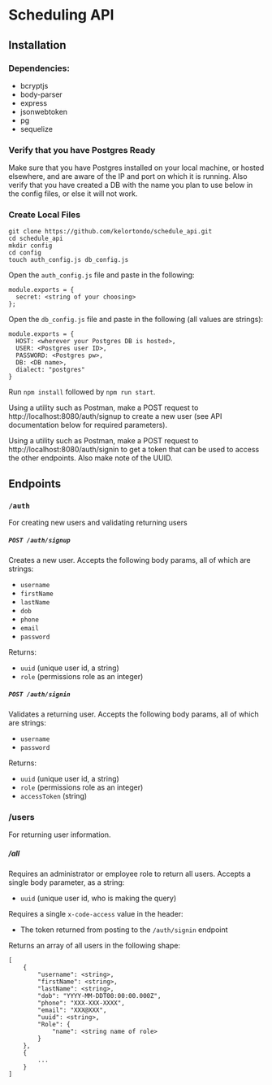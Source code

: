 # Scheduling API
## Installation
### Dependencies:
- bcryptjs
- body-parser
- express
- jsonwebtoken
- pg
- sequelize

### Verify that you have Postgres Ready
Make sure that you have Postgres installed on your local machine, or hosted elsewhere, and are aware of the IP and port on which it is running.
Also verify that you have created a DB with the name you plan to use below in the config files, or else it will not work.
### Create Local Files
```
git clone https://github.com/kelortondo/schedule_api.git
cd schedule_api
mkdir config
cd config
touch auth_config.js db_config.js
```
Open the `auth_config.js` file and paste in the following:
```
module.exports = {
  secret: <string of your choosing>
};
```

Open the `db_config.js` file and paste in the following (all values are strings):
```
module.exports = {
  HOST: <wherever your Postgres DB is hosted>,
  USER: <Postgres user ID>,
  PASSWORD: <Postgres pw>,
  DB: <DB name>,
  dialect: "postgres"
}
```
Run `npm install` followed by `npm run start`.

Using a utility such as Postman, make a POST request to  http://localhost:8080/auth/signup to create a new user (see API documentation below for required parameters).

Using a utility such as Postman, make a POST request to http://localhost:8080/auth/signin to get a token that can be used to access the other endpoints. Also make note of the UUID.

## Endpoints
### `/auth`
For creating new users and validating returning users
##### `POST /auth/signup`
Creates a new user.
Accepts the following body params, all of which are strings:
- `username`
- `firstName`
- `lastName`
- `dob`
- `phone`
- `email`
- `password`

Returns:
- `uuid` (unique user id, a string)
- `role` (permissions role as an integer)

##### `POST /auth/signin`
Validates a returning user.
Accepts the following body params, all of which are strings:
- `username`
- `password`

Returns:
- `uuid` (unique user id, a string)
- `role` (permissions role as an integer)
- `accessToken` (string)

### /users
For returning user information.
##### /all
Requires an administrator or employee role to return all users.
Accepts a single body parameter, as a string:
- `uuid` (unique user id, who is making the query)

Requires a single `x-code-access` value in the header:
- The token returned from posting to the `/auth/signin` endpoint

Returns an array of all users in the following shape:
```
[
    {
        "username": <string>,
        "firstName": <string>,
        "lastName": <string>,
        "dob": "YYYY-MM-DDT00:00:00.000Z",
        "phone": "XXX-XXX-XXXX",
        "email": "XXX@XXX",
        "uuid": <string>,
        "Role": {
            "name": <string name of role>
        }
    },
    {
        ...
    }
]
```
